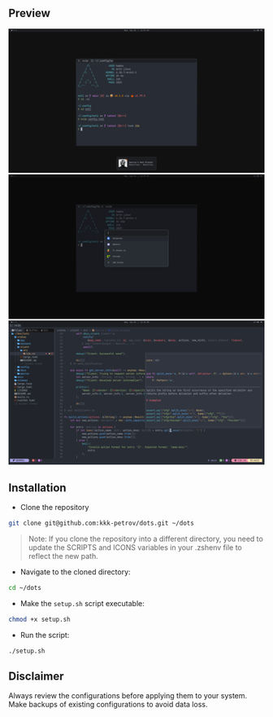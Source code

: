 ## Preview
![preview-1](./assets/previews/1.png)
![preview-2](./assets/previews/2.png)
![preview-3](./assets/previews/3.png)


## Installation
- Clone the repository
```sh
git clone git@github.com:kkk-petrov/dots.git ~/dots
```

>Note: If you clone the repository into a different directory, you need to update the SCRIPTS and ICONS variables in your .zshenv file to reflect the new path.


- Navigate to the cloned directory:
```sh
cd ~/dots
```


- Make the `setup.sh` script executable:
```sh
chmod +x setup.sh
```


- Run the script:
```sh
./setup.sh
```


## Disclaimer
Always review the configurations before applying them to your system. Make backups of existing configurations to avoid data loss.
